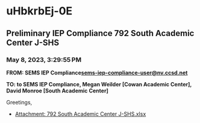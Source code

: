 # uHbkrbEj-0E
## Preliminary IEP Compliance 792 South Academic Center J-SHS
### May 8, 2023, 3:29:55 PM
**FROM: SEMS IEP Compliance<sems-iep-compliance-user@nv.ccsd.net>**

**TO: to SEMS IEP Compliance, Megan Weilder [Cowan Academic Center], David Monroe [South Academic Center]**


Greetings, 

 





* [Attachment: 792 South Academic Center J-SHS.xlsx](uHbkrbEj-0E-attachment-1.xlsx)
